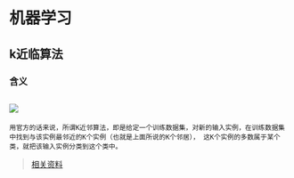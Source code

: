 # 机器学习
##  k近临算法
### 含义
![](http://images0.cnblogs.com/blog2015/771535/201508/041623504236939.jpg) 
---
`用官方的话来说，所谓K近邻算法，即是给定一个训练数据集，对新的输入实例，在训练数据集中找到与该实例最邻近的K个实例（也就是上面所说的K个邻居）， 这K个实例的多数属于某个类，就把该输入实例分类到这个类中。`
>[相关资料](http://www.cnblogs.com/ybjourney/p/4702562.html)
